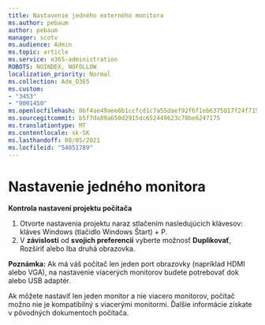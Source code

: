 ```yaml
---
title: Nastavenie jedného externého monitora
ms.author: pebaum
author: pebaum
manager: scotv
ms.audience: Admin
ms.topic: article
ms.service: o365-administration
ROBOTS: NOINDEX, NOFOLLOW
localization_priority: Normal
ms.collection: Adm_O365
ms.custom:
- "3453"
- "9001450"
ms.openlocfilehash: 0bf4ae49aee6b1ccfcd1c7a55daef92f6f1eb6375017f24f715264235460c3ef
ms.sourcegitcommit: b5f7da89a650d2915dc652449623c78be6247175
ms.translationtype: MT
ms.contentlocale: sk-SK
ms.lasthandoff: 08/05/2021
ms.locfileid: "54051789"
---
```

# <a name="set-up-one-monitor"></a>Nastavenie jedného monitora

**Kontrola nastavení projektu počítača**

1. Otvorte nastavenia projektu naraz stlačením nasledujúcich klávesov: kláves Windows (tlačidlo Windows Štart) + P.
2. V **závislosti** od **svojich preferencií** vyberte možnosť **Duplikovať**, Rozšíriť alebo Iba druhá obrazovka.

**Poznámka:** Ak má váš počítač len jeden port obrazovky (napríklad HDMI alebo VGA), na nastavenie viacerých monitorov budete potrebovať dok alebo USB adaptér.

Ak môžete nastaviť len jeden monitor a nie viacero monitorov, počítač možno nie je kompatibilný s viacerými monitormi. Ďalšie informácie získate v pôvodných dokumentoch počítača.